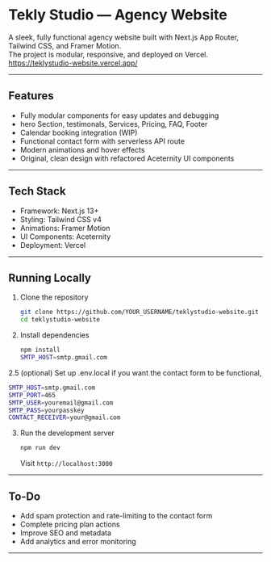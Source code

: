 # Tekly Studio — Agency Website

A sleek, fully functional agency website built with Next.js App Router, Tailwind CSS, and Framer Motion.  
The project is modular, responsive, and deployed on Vercel.
https://teklystudio-website.vercel.app/

---

## Features

- Fully modular components for easy updates and debugging
- hero Section, testimonals, Services, Pricing, FAQ, Footer
- Calendar booking integration (WIP)
- Functional contact form with serverless API route
- Modern animations and hover effects
- Original, clean design with refactored Aceternity UI components

---

## Tech Stack

- Framework: Next.js 13+ 
- Styling: Tailwind CSS v4
- Animations: Framer Motion
- UI Components: Aceternity 
- Deployment: Vercel

---

## Running Locally

1. Clone the repository

   ```bash
   git clone https://github.com/YOUR_USERNAME/teklystudio-website.git
   cd teklystudio-website
   ```

2. Install dependencies

   ```bash
   npm install
   SMTP_HOST=smtp.gmail.com 
   ```
2.5 (optional) Set up .env.local if you want the contact form to be functional,

   ```bash
   SMTP_HOST=smtp.gmail.com
   SMTP_PORT=465
   SMTP_USER=youremail@gmail.com
   SMTP_PASS=yourpasskey
   CONTACT_RECEIVER=your@gmail.com  
   ```

3. Run the development server

   ```bash
   npm run dev
   ```

   Visit `http://localhost:3000`

---

## To-Do

- Add spam protection and rate-limiting to the contact form
- Complete pricing plan actions
- Improve SEO and metadata
- Add analytics and error monitoring

---
